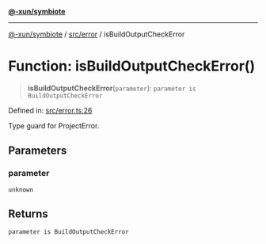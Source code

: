 [**@-xun/symbiote**](../../../README.md)

***

[@-xun/symbiote](../../../README.md) / [src/error](../README.md) / isBuildOutputCheckError

# Function: isBuildOutputCheckError()

> **isBuildOutputCheckError**(`parameter`): `parameter is BuildOutputCheckError`

Defined in: [src/error.ts:26](https://github.com/Xunnamius/symbiote/blob/261741e26a03ae661b506c3872cb86af79a07f11/src/error.ts#L26)

Type guard for ProjectError.

## Parameters

### parameter

`unknown`

## Returns

`parameter is BuildOutputCheckError`
